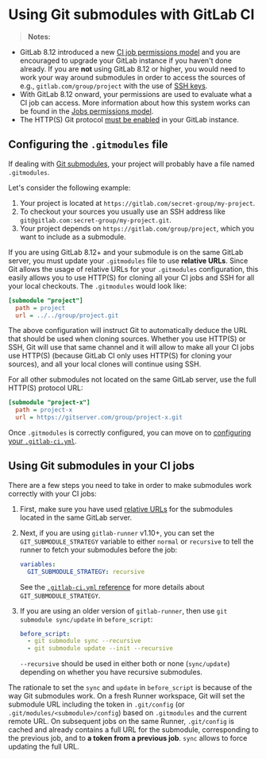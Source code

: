 # Using Git submodules with GitLab CI

> **Notes:**
- GitLab 8.12 introduced a new [CI job permissions model][newperms] and you
  are encouraged to upgrade your GitLab instance if you haven't done already.
  If you are **not** using GitLab 8.12 or higher, you would need to work your way
  around submodules in order to access the sources of e.g., `gitlab.com/group/project`
  with the use of [SSH keys](ssh_keys/README.md).
- With GitLab 8.12 onward, your permissions are used to evaluate what a CI job
  can access. More information about how this system works can be found in the
  [Jobs permissions model](../user/permissions.md#jobs-permissions).
- The HTTP(S) Git protocol [must be enabled][gitpro] in your GitLab instance.

## Configuring the `.gitmodules` file

If dealing with [Git submodules][gitscm], your project will probably have a file
named `.gitmodules`.

Let's consider the following example:

1. Your project is located at `https://gitlab.com/secret-group/my-project`.
1. To checkout your sources you usually use an SSH address like
   `git@gitlab.com:secret-group/my-project.git`.
1. Your project depends on `https://gitlab.com/group/project`, which you want
   to include as a submodule.

If you are using GitLab 8.12+ and your submodule is on the same GitLab server,
you must update your `.gitmodules` file to use **relative URLs**.
Since Git allows the usage of relative URLs for your `.gitmodules` configuration,
this easily allows you to use HTTP(S) for cloning all your CI jobs and SSH
for all your local checkouts. The `.gitmodules` would look like:

```ini
[submodule "project"]
  path = project
  url = ../../group/project.git
```

The above configuration will instruct Git to automatically deduce the URL that
should be used when cloning sources. Whether you use HTTP(S) or SSH, Git will use
that same channel and it will allow to make all your CI jobs use HTTP(S)
(because GitLab CI only uses HTTP(S) for cloning your sources), and all your local
clones will continue using SSH.

For all other submodules not located on the same GitLab server, use the full
HTTP(S) protocol URL:

```ini
[submodule "project-x"]
  path = project-x
  url = https://gitserver.com/group/project-x.git
```

Once `.gitmodules` is correctly configured, you can move on to
[configuring your `.gitlab-ci.yml`](#using-git-submodules-in-your-ci-jobs).

## Using Git submodules in your CI jobs

There are a few steps you need to take in order to make submodules work
correctly with your CI jobs:

1. First, make sure you have used [relative URLs](#configuring-the-gitmodules-file)
   for the submodules located in the same GitLab server.
1. Next, if you are using `gitlab-runner` v1.10+, you can set the
   `GIT_SUBMODULE_STRATEGY` variable to either `normal` or `recursive` to tell
   the runner to fetch your submodules before the job:
    ```yaml
    variables:
      GIT_SUBMODULE_STRATEGY: recursive
    ```
    See the [`.gitlab-ci.yml` reference](yaml/README.md#git-submodule-strategy)
    for more details about `GIT_SUBMODULE_STRATEGY`.

1. If you are using an older version of `gitlab-runner`, then use
   `git submodule sync/update` in `before_script`:

    ```yaml
    before_script:
      - git submodule sync --recursive
      - git submodule update --init --recursive
    ```

    `--recursive` should be used in either both or none (`sync/update`) depending on
    whether you have recursive submodules.

The rationale to set the `sync` and `update` in `before_script` is because of
the way Git submodules work. On a fresh Runner workspace, Git will set the
submodule URL including the token in `.git/config`
(or `.git/modules/<submodule>/config`) based on `.gitmodules` and the current
remote URL. On subsequent jobs on the same Runner, `.git/config` is cached
and already contains a full URL for the submodule, corresponding to the previous
job, and to **a token from a previous job**. `sync` allows to force updating
the full URL.

[gitpro]: ../user/admin_area/settings/visibility_and_access_controls.md#enabled-git-access-protocols
[gitscm]: https://git-scm.com/book/en/v2/Git-Tools-Submodules "Git submodules documentation"
[newperms]: ../user/project/new_ci_build_permissions_model.md

